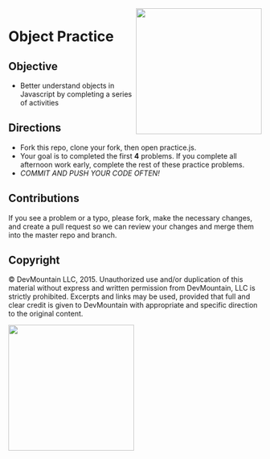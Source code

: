<img src="https://devmounta.in/img/logowhiteblue.png" width="250" align="right">

Object Practice
===============

## Objective
- Better understand objects in Javascript by completing a series of activities

## Directions
- Fork this repo, clone your fork, then open practice.js.
- Your goal is to completed the first **4** problems. If you complete all afternoon work early, complete the rest of these practice problems.
- *COMMIT AND PUSH YOUR CODE OFTEN!*

## Contributions
If you see a problem or a typo, please fork, make the necessary changes, and create a pull request so we can review your changes and merge them into the master repo and branch.

## Copyright

© DevMountain LLC, 2015. Unauthorized use and/or duplication of this material without express and written permission from DevMountain, LLC is strictly prohibited. Excerpts and links may be used, provided that full and clear credit is given to DevMountain with appropriate and specific direction to the original content.

<img src="https://devmounta.in/img/logowhiteblue.png" width="250">
